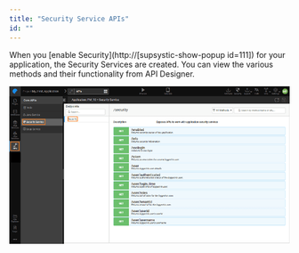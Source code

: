 ```yaml
---
title: "Security Service APIs"
id: ""
---
```


When you [enable Security](http://[supsystic-show-popup id=111]) for your application, the Security Services are created. You can view the various methods and their functionality from API Designer.

[![](/learn/assets/API_security.png)](/learn/assets/API_security.png)

